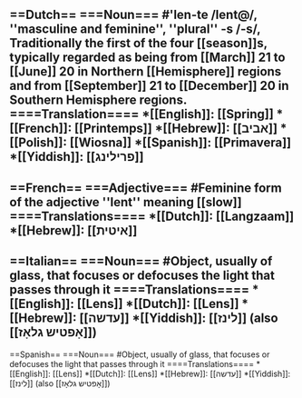 ==Dutch==
===Noun===
#'len-te /lent@/, ''masculine and feminine'', ''plural'' -s /-s/,  Traditionally the first of the four [[season]]s, typically regarded as being from [[March]] 21 to [[June]] 20 in Northern [[Hemisphere]] regions and from [[September]] 21 to [[December]] 20 in Southern Hemisphere regions.
====Translation====
*[[English]]: [[Spring]]
*[[French]]: [[Printemps]]
*[[Hebrew]]: [[אביב]]
*[[Polish]]: [[Wiosna]]
*[[Spanish]]: [[Primavera]]
*[[Yiddish]]: [[פרילינג]]
----
==French==
===Adjective===
#Feminine form of the adjective ''lent'' meaning [[slow]]
====Translations====
*[[Dutch]]: [[Langzaam]] 
*[[Hebrew]]: [[איטית]]
----
==Italian==
===Noun===
#Object, usually of glass, that focuses or defocuses the light that passes through it
====Translations====
*[[English]]: [[Lens]]
*[[Dutch]]: [[Lens]] 
*[[Hebrew]]: [[עדשה]]
*[[Yiddish]]: [[לינז]] (also [[אָפטיש גלאָז]])
----
==Spanish==
===Noun===
#Object, usually of glass, that focuses or defocuses the light that passes through it
====Translations====
*[[English]]: [[Lens]]
*[[Dutch]]: [[Lens]]
*[[Hebrew]]: [[עדשה]]
*[[Yiddish]]: [[לינז]] (also [[אָפטיש גלאָז]])